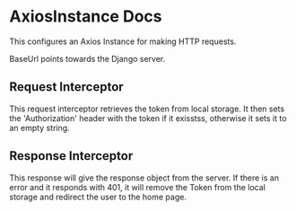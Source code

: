 # AxiosInstance Docs
This configures an Axios Instance for making HTTP requests. 

BaseUrl points towards the Django server.

## Request Interceptor
This request interceptor retrieves the token from local storage. 
It then sets the 'Authorization' header with the token if it exisstss, otherwise it sets it to an empty string.

## Response Interceptor
This response will give the response object from the server.
If there is an error and it responds with 401, it will remove the Token from the local storage and redirect the user to the home page. 






